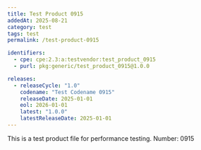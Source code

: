 ```yaml
---
title: Test Product 0915
addedAt: 2025-08-21
category: test
tags: test
permalink: /test-product-0915

identifiers:
  - cpe: cpe:2.3:a:testvendor:test_product_0915
  - purl: pkg:generic/test_product_0915@1.0.0

releases:
  - releaseCycle: "1.0"
    codename: "Test Codename 0915"
    releaseDate: 2025-01-01
    eol: 2026-01-01
    latest: "1.0.0"
    latestReleaseDate: 2025-01-01
---
```


This is a test product file for performance testing. Number: 0915
